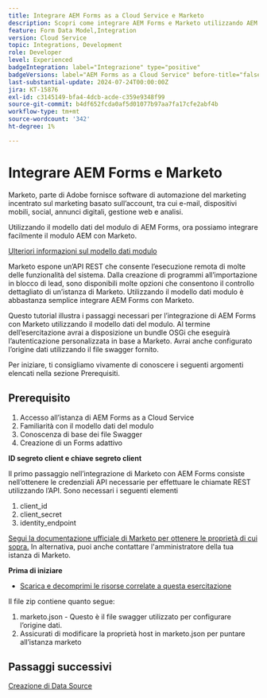 ```yaml
---
title: Integrare AEM Forms as a Cloud Service e Marketo
description: Scopri come integrare AEM Forms e Marketo utilizzando AEM Forms Form Data Model.
feature: Form Data Model,Integration
version: Cloud Service
topic: Integrations, Development
role: Developer
level: Experienced
badgeIntegration: label="Integrazione" type="positive"
badgeVersions: label="AEM Forms as a Cloud Service" before-title="false"
last-substantial-update: 2024-07-24T00:00:00Z
jira: KT-15876
exl-id: c3145149-bfa4-4dcb-acde-c359e9348f99
source-git-commit: b4df652fcda0af5d01077b97aa7fa17cfe2abf4b
workflow-type: tm+mt
source-wordcount: '342'
ht-degree: 1%

---
```


# Integrare AEM Forms e Marketo

Marketo, parte di Adobe fornisce software di automazione del marketing incentrato sul marketing basato sull’account, tra cui e-mail, dispositivi mobili, social, annunci digitali, gestione web e analisi.

Utilizzando il modello dati del modulo di AEM Forms, ora possiamo integrare facilmente il modulo AEM con Marketo.

[Ulteriori informazioni sul modello dati modulo](https://helpx.adobe.com/experience-manager/6-5/forms/using/data-integration.html)

Marketo espone un’API REST che consente l’esecuzione remota di molte delle funzionalità del sistema. Dalla creazione di programmi all’importazione in blocco di lead, sono disponibili molte opzioni che consentono il controllo dettagliato di un’istanza di Marketo. Utilizzando il modello dati modulo è abbastanza semplice integrare AEM Forms con Marketo.

Questo tutorial illustra i passaggi necessari per l’integrazione di AEM Forms con Marketo utilizzando il modello dati del modulo. Al termine dell’esercitazione avrai a disposizione un bundle OSGi che eseguirà l’autenticazione personalizzata in base a Marketo. Avrai anche configurato l’origine dati utilizzando il file swagger fornito.

Per iniziare, ti consigliamo vivamente di conoscere i seguenti argomenti elencati nella sezione Prerequisiti.

## Prerequisito

1. Accesso all’istanza di AEM Forms as a Cloud Service
1. Familiarità con il modello dati del modulo
1. Conoscenza di base dei file Swagger
1. Creazione di un Forms adattivo

**ID segreto client e chiave segreto client**

Il primo passaggio nell’integrazione di Marketo con AEM Forms consiste nell’ottenere le credenziali API necessarie per effettuare le chiamate REST utilizzando l’API. Sono necessari i seguenti elementi

1. client_id
1. client_secret
1. identity_endpoint

[Segui la documentazione ufficiale di Marketo per ottenere le proprietà di cui sopra.](https://developers.marketo.com/rest-api/) In alternativa, puoi anche contattare l&#39;amministratore della tua istanza di Marketo.

**Prima di iniziare**

* [Scarica e decomprimi le risorse correlate a questa esercitazione](assets/marketo.zip)

Il file zip contiene quanto segue:

1. marketo.json - Questo è il file swagger utilizzato per configurare l’origine dati.
1. Assicurati di modificare la proprietà host in marketo.json per puntare all’istanza marketo

## Passaggi successivi

[Creazione di Data Source](./part2.md)
